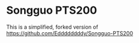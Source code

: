 # Songguo PTS200

This is a simplified, forked version of https://github.com/Eddddddddy/Songguo-PTS200